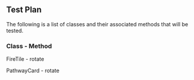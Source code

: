 ## Test Plan
The following is a list of classes and their associated methods that will be tested.
### Class - Method
FireTile - rotate

PathwayCard - rotate